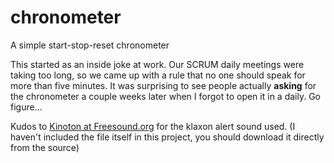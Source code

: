 # chronometer
A simple start-stop-reset chronometer    
     
This started as an inside joke at work. Our SCRUM daily meetings were taking too long, so we came up with a rule that no one should speak for more than five minutes.
It was surprising to see people actually **asking** for the chronometer a couple weeks later when I forgot to open it in a daily. Go figure...   
    
   
Kudos to [Kinoton at Freesound.org](https://freesound.org/people/Kinoton/sounds/420650/) for the klaxon alert sound used. (I haven't included the file itself in this project, you should download it directly from the source)
